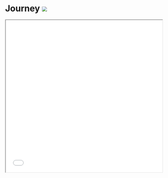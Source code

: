 # Journey ![](https://img.shields.io/badge/License-MIT-blue)

<iframe height=498 width=510 src="./videos/logo.mp4">

记录每日工作、学习和生活的收获。
